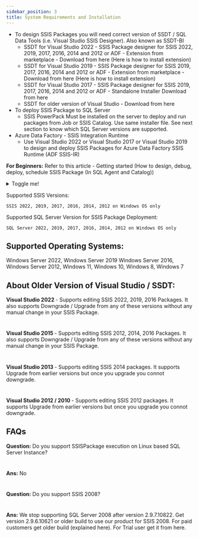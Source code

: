 ```yaml
---
sidebar_position: 3
title: System Requirements and Installation
---
```


- To design SSIS Packages you will need correct version of SSDT / SQL Data Tools (i.e. Visual Studio SSIS Designer). Also known as SSDT-BI
    -  SSDT for Visual Studio 2022 - SSIS Package designer for SSIS 2022, 2019, 2017, 2016, 2014 and 2012 or ADF - Extension from marketplace - Download from here (Here is how to install extension)
    -  SSDT for Visual Studio 2019 - SSIS Package designer for SSIS 2019, 2017, 2016, 2014 and 2012 or ADF - Extension from marketplace - Download from here (Here is how to install extension)
    - SSDT for Visual Studio 2017 - SSIS Package designer for SSIS 2019, 2017, 2016, 2014 and 2012 or ADF - Standalone Installer Download from here
    - SSDT for older version of Visual Studio - Download from here
- To deploy SSIS Package to SQL Server
    - SSIS PowerPack Must be installed on the server to deploy and run packages from Job or SSIS Catalog. Use same installer file. See next section to know which SQL Server versions are supported.
- Azure Data Factory - SSIS Integration Runtime
    - Use Visual Studio 2022 or Visual Studio 2017 or Visual Studio 2019 to design and deploy SSIS Packages for Azure Data Factory SSIS Runtime (ADF SSIS-IR)

<b>For Beginners:</b> Refer to this article - Getting started  (How to design, debug, deploy, schedule SSIS Package (In SQL Agent and Catalog))

<details>
  <summary>Toggle me!</summary>
  <div>
    <div>This is the detailed content</div>
    <br/>
    <details>
      <summary>
        Nested toggle! Some surprise inside...
      </summary>
      <div>😲😲😲😲😲</div>
    </details>
  </div>
</details>

Supported SSIS Versions:

    SSIS 2022, 2019, 2017, 2016, 2014, 2012 on Windows OS only

Supported SQL Server Version for SSIS Package Deployment:

    SQL Server 2022, 2019, 2017, 2016, 2014, 2012 on Windows OS only

## Supported Operating Systems:

Windows Server 2022, Windows Server 2019 Windows Server 2016, Windows Server 2012, Windows 11, Windows 10, Windows 8, Windows 7

## About Older Version of Visual Studio / SSDT:

<b>Visual Studio 2022 </b>- Supports editing SSIS 2022, 2019, 2016 Packages. It also supports Downgrade / Upgrade from any of these versions without any manual change in your SSIS Package.

#
<b>Visual Studio 2015 </b>- Supports editing SSIS 2012, 2014, 2016 Packages. It also supports Downgrade / Upgrade from any of these versions without any manual change in your SSIS Package.

#
<b>Visual Studio 2013 </b>- Supports editing SSIS 2014 packages. It supports Upgrade from earlier versions but once you upgrade you connot downgrade.

#
<b>Visual Studio 2012 / 2010 </b>- Supports editing SSIS 2012 packages. It supports Upgrade from earlier versions but once you upgrade you connot downgrade.

 
## FAQs

<b>Question:</b> Do you support SSISPackage execution on Linux based SQL Server Instance?

#
<b>Ans:</b> No

#
<b>Question:</b> Do you support SSIS 2008?

#
<b>Ans:</b> We stop supporting SQL Server 2008 after version 2.9.7.10822. Get version 2.9.6.10621 or older build to use our product for SSIS 2008. For paid customers get older build (explained here). For Trial user get it from here. 